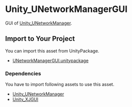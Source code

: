 # Unity_UNetworkManagerGUI

GUI of [Unity_UNetworkManager](https://github.com/XJINE/Unity_UNetworkManager).

## Import to Your Project

You can import this asset from UnityPackage.

- [UNetworkManagerGUI.unitypackage](https://github.com/XJINE/Unity_UNetworkManagerGUI/blob/master/UNetworkManagerGUI.unitypackage)

### Dependencies

You have to import following assets to use this asset.

- [Unity_UNetworkManager](https://github.com/XJINE/Unity_UNetworkManager)
- [Unity_XJGUI](https://github.com/XJINE/Unity_XJGUI)
